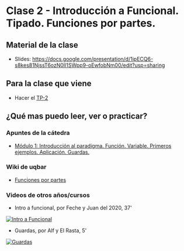 # Clase 2 - Introducción a Funcional. Tipado. Funciones por partes.

## Material de la clase

- Slides: https://docs.google.com/presentation/d/1ipECQ6-s8kes81NjssT6ozN0Il1SWpp9-oEwfobNm00/edit?usp=sharing

## Para la clase que viene

- Hacer el [TP-2](https://classroom.github.com/a/HLgLQJoj)

## ¿Qué mas puedo leer, ver o practicar?

### Apuntes de la cátedra

- [Módulo 1: Introducción al paradigma. Función. Variable. Primeros ejemplos. Aplicación. Guardas.](https://docs.google.com/document/d/1W5BcOmIJMCylqAjqPw1RzPlujycbvNJueh8-Uyc2fMY/edit)

### Wiki de uqbar

- [Funciones por partes](https://wiki.uqbar.org/wiki/articles/funciones-por-partes.html)

### Videos de otros años/cursos

- Intro a funcional, por Feche y Juan del 2020, 37'

[![Intro a Funcional](https://img.youtube.com/vi/7RXgvJiHKoA/0.jpg)](https://www.youtube.com/watch?v=7RXgvJiHKoA "Intro a Funcional")

- Guardas, por Alf y El Rasta, 5'

[![Guardas](https://img.youtube.com/vi/qv5RuZl5iCo/0.jpg)](https://youtu.be/qv5RuZl5iCo "Guardas")
